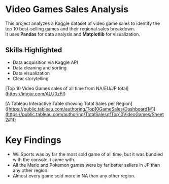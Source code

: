# Video Games Sales Analysis

This project analyzes a Kaggle dataset of video game sales to identify the top 10 best-selling games and their regional sales breakdown.  
It uses **Pandas** for data analysis and **Matplotlib** for visualization.

## Skills Highlighted
- Data acquisition via Kaggle API
- Data cleaning and sorting
- Data visualization
- Clear storytelling

[Top 10 Video Games sales of all time from NA/EU/JP total] (https://imgur.com/ALU0zFf)

[A Tableau Interactive Table showing Total Sales per Region] ([https://public.tableau.com/authoring/Top10GameSales/Dashboard1#1](https://public.tableau.com/authoring/TotalSalesofTop10VideoGames/Sheet2#1))

# Key Findings
- Wii Sports was by far the most sold game of all time, but it was bundled with the console it came with.
- All the Mario and Pokemon games were by far better sellers in JP than any other region.
- Almost every game sold more in NA than any other region.
